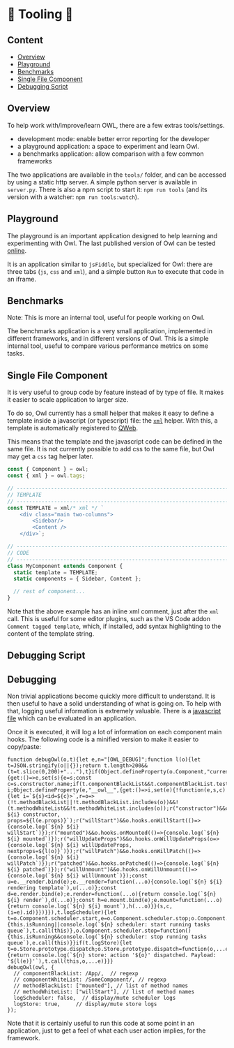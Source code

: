 # 🦉 Tooling 🦉

## Content

- [Overview](#overview)
- [Playground](#playground)
- [Benchmarks](#benchmarks)
- [Single File Component](#single-file-component)
- [Debugging Script](#debugging-script)

## Overview

To help work with/improve/learn OWL, there are a few extras tools/settings.

- development mode: enable better error reporting for the developer
- a playground application: a space to experiment and learn Owl.
- a benchmarks application: allow comparison with a few common frameworks

The two applications are available in the `tools/` folder, and can be accessed
by using a static http server. A simple python
server is available in `server.py`. There is also a npm script to start it:
`npm run tools` (and its version with a watcher: `npm run tools:watch`).

## Playground

The playground is an important application designed to help learning and
experimenting with Owl. The last published version of Owl can be tested [online](https://odoo.github.io/owl/playground/).

It is an application similar to `jsFiddle`, but specialized for Owl: there are
three tabs (`js`, `css` and `xml`), and a simple button `Run` to execute that
code in an iframe.

## Benchmarks

Note: This is more an internal tool, useful for people working on Owl.

The benchmarks application is a very small application, implemented in different
frameworks, and in different versions of Owl. This is a simple internal tool,
useful to compare various performance metrics on some tasks.

## Single File Component

It is very useful to group code by feature instead of by type of file. It makes
it easier to scale application to larger size.

To do so, Owl currently has a small helper that makes it easy to define a
template inside a javascript (or typescript) file: the [`xml`](reference/tags.md#xml-tag)
helper. With this, a template is automatically registered to [QWeb](reference/qweb_engine.md).

This means that the template and the javascript code can be defined in the same
file. It is not currently possible to add css to the same file, but Owl may
get a `css` tag helper later.

```js
const { Component } = owl;
const { xml } = owl.tags;

// -----------------------------------------------------------------------------
// TEMPLATE
// -----------------------------------------------------------------------------
const TEMPLATE = xml/* xml */ `
	<div class="main two-columns">
		<Sidebar/>
		<Content />
	</div>`;

// -----------------------------------------------------------------------------
// CODE
// -----------------------------------------------------------------------------
class MyComponent extends Component {
  static template = TEMPLATE;
  static components = { Sidebar, Content };

  // rest of component...
}
```

Note that the above example has an inline xml comment, just after the `xml` call.
This is useful for some editor plugins, such as the VS Code addon
`Comment tagged template`, which, if installed, add syntax highlighting to the
content of the template string.

## Debugging Script

## Debugging

Non trivial applications become quickly more difficult to understand. It is then
useful to have a solid understanding of what is going on. To help with that,
logging useful information is extremely valuable. There is a [javascript file](../tools/debug.js) which can be evaluated in an application.

Once it is executed, it will log a lot of information on each component main hooks. The following code is a minified version to make it easier to copy/paste:

```
function debugOwl(o,t){let e,n="[OWL_DEBUG]";function l(o){let t=JSON.stringify(o||{});return t.length>200&&(t=t.slice(0,200)+"..."),t}if(Object.defineProperty(o.Component,"current",{get:()=>e,set(s){e=s;const c=s.constructor.name;if(t.componentBlackList&&t.componentBlackList.test(c))return;if(t.componentWhiteList&&!t.componentWhiteList.test(c))return;let i;Object.defineProperty(e,"__owl__",{get:()=>i,set(e){!function(e,s,c){let i=`${s}<id=${c}>`,r=o=>(!t.methodBlackList||!t.methodBlackList.includes(o))&&!(t.methodWhiteList&&!t.methodWhiteList.includes(o));r("constructor")&&console.log(`${n} ${i} constructor, props=${l(e.props)}`);r("willStart")&&o.hooks.onWillStart(()=>{console.log(`${n} ${i} willStart`)});r("mounted")&&o.hooks.onMounted(()=>{console.log(`${n} ${i} mounted`)});r("willUpdateProps")&&o.hooks.onWillUpdateProps(o=>{console.log(`${n} ${i} willUpdateProps, nextprops=${l(o)}`)});r("willPatch")&&o.hooks.onWillPatch(()=>{console.log(`${n} ${i} willPatch`)});r("patched")&&o.hooks.onPatched(()=>{console.log(`${n} ${i} patched`)});r("willUnmount")&&o.hooks.onWillUnmount(()=>{console.log(`${n} ${i} willUnmount`)});const u=e.__render.bind(e);e.__render=function(...o){console.log(`${n} ${i} rendering template`),u(...o)};const d=e.render.bind(e);e.render=function(...o){return console.log(`${n} ${i} render`),d(...o)};const h=e.mount.bind(e);e.mount=function(...o){return console.log(`${n} ${i} mount`),h(...o)}}(s,c,(i=e).id)}})}}),t.logScheduler){let t=o.Component.scheduler.start,e=o.Component.scheduler.stop;o.Component.scheduler.start=function(){this.isRunning||console.log(`${n} scheduler: start running tasks queue`),t.call(this)},o.Component.scheduler.stop=function(){this.isRunning&&console.log(`${n} scheduler: stop running tasks queue`),e.call(this)}}if(t.logStore){let t=o.Store.prototype.dispatch;o.Store.prototype.dispatch=function(o,...e){return console.log(`${n} store: action '${o}' dispatched. Payload: '${l(e)}'`),t.call(this,o,...e)}}}
debugOwl(owl, {
  // componentBlackList: /App/,  // regexp
  // componentWhiteList: /SomeComponent/, // regexp
  // methodBlackList: ["mounted"], // list of method names
  // methodWhiteList: ["willStart"], // list of method names
  logScheduler: false,  // display/mute scheduler logs
  logStore: true,     // display/mute store logs
});
```

Note that it is certainly useful to run this code at some point in an application,
just to get a feel of what each user action implies, for the framework.
